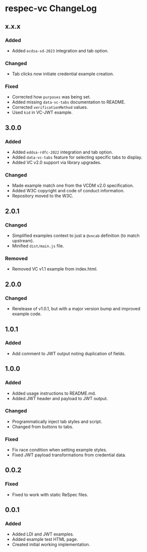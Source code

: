 # respec-vc ChangeLog

## x.x.x

### Added
- Added `ecdsa-sd-2023` integration and tab option.

### Changed
- Tab clicks now initiate credential example creation.

### Fixed
- Corrected how `purposes` was being set.
- Added missing `data-vc-tabs` documentation to README.
- Corrected `verificationMethod` values.
- Used `kid` in VC-JWT example.

## 3.0.0

### Added
- Added `eddsa-rdfc-2022` integration and tab option.
- Added `data-vc-tabs` feature for selecting specific tabs to display.
- Added VC v2.0 support via library upgrades.

### Changed
- Made example match one from the VCDM v2.0 specification.
- Added W3C copyright and code of conduct information.
- Repository moved to the W3C.

## 2.0.1

### Changed
- Simplified examples context to just a `@vocab` definition (to match upstream).
- Minified `dist/main.js` file.

### Removed
- Removed VC v1.1 example from index.html.

## 2.0.0

### Changed
- Rerelease of v1.0.1, but with a major version bump and improved example code.

## 1.0.1

### Added
- Add comment to JWT output noting duplication of fields.

## 1.0.0

### Added
- Added usage instructions to README.md.
- Added JWT header and payload to JWT output.

### Changed
- Programmatically inject tab styles and script.
- Changed from buttons to tabs.

### Fixed
- Fix race condition when setting example styles.
- Fixed JWT payload transformations from credential data.

## 0.0.2

### Fixed
- Fixed to work with static ReSpec files.

## 0.0.1

### Added
- Added LDI and JWT examples.
- Added example test HTML page.
- Created initial working implementation.
